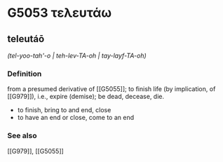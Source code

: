 # G5053 τελευτάω

## teleutáō

_(tel-yoo-tah'-o | teh-lev-TA-oh | tay-layf-TA-oh)_

### Definition

from a presumed derivative of [[G5055]]; to finish life (by implication, of [[G979]]), i.e., expire (demise); be dead, decease, die.

- to finish, bring to and end, close
- to have an end or close, come to an end

### See also

[[G979]], [[G5055]]

